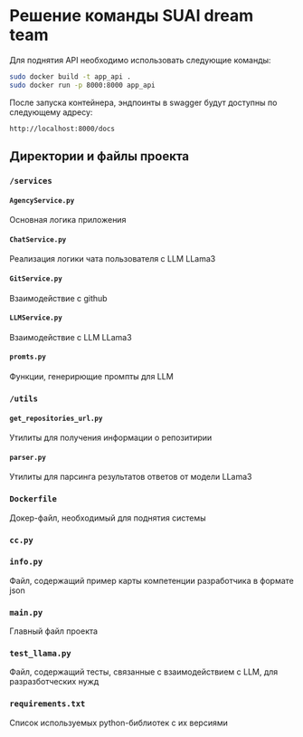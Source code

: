 # Решение команды SUAI dream team 

Для поднятия API необходимо использовать следующие команды:

```bash
sudo docker build -t app_api .  
sudo docker run -p 8000:8000 app_api
```

После запуска контейнера, эндпоинты в swagger будут доступны по следующему адресу:
```
http://localhost:8000/docs
```

## Директории и файлы проекта

### `/services`
#### `AgencyService.py`
Основная логика приложения
#### `ChatService.py`
Реализация логики чата пользователя с LLM LLama3
#### `GitService.py`
Взаимодействие с github
#### `LLMService.py`
Взаимодействие с LLM LLama3
#### `promts.py`
Функции, генерирющие промпты для LLM


### `/utils`
#### `get_repositories_url.py`
Утилиты для получения информации о репозитирии
#### `parser.py`
Утилиты для парсинга результатов ответов от модели LLama3

### `Dockerfile`
Докер-файл, необходимый для поднятия системы
### `cc.py`
### `info.py`
Файл, содержащий пример карты компетенции разработчика в формате json
### `main.py`
Главный файл проекта
### `test_llama.py`
Файл, содержащий тесты, связанные с взаимодействием с LLM, для разразботческих нужд
### `requirements.txt`
Список используемых python-библиотек с их версиями

